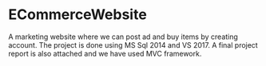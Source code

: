 # ECommerceWebsite
 A marketing website where we can post ad and buy items by creating account. The project is done using MS Sql 2014 and VS 2017. A final project report is also attached and we have used MVC framework. 
